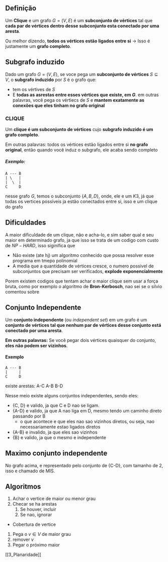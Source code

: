 ## Definição 
Um **Clique** e um grafo $G=(V,E)$ é um **subconjunto de vértices** tal que **cada par de vértices dentro desse subconjunto esta conectado por uma aresta**.

Ou melhor dizendo, **todos os vértices estão ligados entre si** $\to$ Isso é justamente um **grafo completo**.

## Subgrafo induzido

Dado um grafo $G=(V,E)$, se voce pega um **subconjunto de vértices** $S \subseteq V$, o **subgrafo induzido** por $S$ é o grafo que:
- tem os vértives de $S$
- E **todas as asrestas entre esses vértices que existe, em $G$**. 
em outras palavras, você pega os vértiecs de $S$ e **mantem exatamente as conexões que eles tinham no grafo original** 

### CLIQUE
Um **clique é um subconjunto de vértices** cujo **subgrafo induzido é um grafo completo**.

Em outras palavras: todos os vértices estão ligados entre si **no grafo original**, então quando você induz o subgrafo, ele acaba sendo completo


##### Exemplo:

```
A --- B
| \   |
|  \  |
C     D
```

nesse grafo $G$, temos o subconjunto $\{A,B,D\}$, onde, ele e um $K3$, já que todas os vertices possíveis ja estão conectados entre si, isso e um clique do grafo

## Dificuldades

A maior dificuldade de um clique, não e acha-lo, e sim saber qual e seu maior em determinado grafo, ja que isso se trata de um codigo com custo de $NP-HARD$, isso siginifica que 
- Não existe (ate hj) um algoritmo conhecido que possa resolver esse programa em tmepo polinomial
- A media que a quantidade de vértices cresce, o numero possivel de subconjuntos que precisam ser verificados, **explode exponencialmente**


Porem existem codigos que tentam achar o maior clique sem usar a força bruta, como por exemplo o algoritmo de **Bron-Kerbosch**, nao sei se o silvio comentou sobre

## Conjunto Independente

Um **conjunto independente** (ou _independent set_) em um grafo é um **conjunto de vértices tal que nenhum par de vértices desse conjunto está conectado por uma aresta**. 

**Em outras palavras:**
Se você pegar dois vértices quaisquer do conjunto, **eles não podem ser vizinhos**.

#### Exemplo

```
A --- B
|     |
C     D
```

existe arestas:
A-C
A-B
B-D

Nesse meio existe alguns conjuntos independentes, sendo eles:
- {C, D} e valido, ja que C e D nao se ligam.
- {A-D} e valido, ja que A nao liga em D, mesmo tendo um caminho direto passando por B
	- o que acontece e que eles nao sao vizinhos diretos, ou seja, nao necessariamente estao ligados diretos
- {A-B} e invalido, ja que eles sao vizinhos
- {B} e valido, ja que o mesmo e independente

## Maximo conjunto independente

No grafo acima, e representado pelo conjunto de {C-D}, com tamanho de 2, isso e chamado de MIS.

## Algoritmos

1. Achar o vertice de maior ou menor grau
2. Checar se ha arestas 
	1. Se houver, incluir
	2. Se nao, ignorar

- Cobertura de vertice

1. Pega o $v \in V$ de maior grau
2. remover $v$
3. Pegar o próximo maior



[[3_Planaridade]]